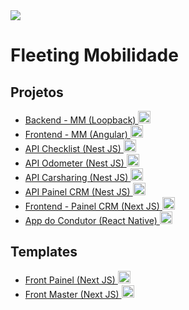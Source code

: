 <img src="https://static.wixstatic.com/media/e194a6_5670bb2541844ab39f931363ca75bf94~mv2.png/v1/fill/w_234,h_60,al_c,q_85,usm_0.66_1.00_0.01,enc_auto/Fleeting%20ID%20Cor%20Nova-sangria.png" />
<h1>Fleeting Mobilidade</h1>

<h2>Projetos</h2>
<ul>
    <a target="_blank" href="https://github.com/fleeting-consultoria/mastermobility-backend">
        <li>Backend - MM (Loopback) <img style="height: 20px; " src="https://seeklogo.com/images/L/loopback-logo-517982E646-seeklogo.com.png" />
        </li>
    </a>
    <a target="_blank" href="https://github.com/fleeting-consultoria/mastermobility-crm">
        <li>Frontend - MM (Angular) <img style="height: 20px; " src="https://upload.wikimedia.org/wikipedia/commons/thumb/c/cf/Angular_full_color_logo.svg/2048px-Angular_full_color_logo.svg.png" /></li>
    </a>
    <a target="_blank" href="https://github.com/fleeting-consultoria/api-checklist">
        <li>API Checklist (Nest JS) <img style="height: 20px; " src="https://docs.nestjs.com/assets/logo-small.svg" /></li>
    </a>
    <a target="_blank" href="https://github.com/fleeting-consultoria/api-odometer">
        <li>API Odometer (Nest JS) <img style="height: 20px; " src="https://docs.nestjs.com/assets/logo-small.svg" /></li>
    </a>
    <a target="_blank" href="https://github.com/fleeting-consultoria/api-carsharing">
        <li>API Carsharing (Nest JS) <img style="height: 20px; " src="https://docs.nestjs.com/assets/logo-small.svg" /></li>
    </a>
    <a target="_blank" href="https://github.com/fleeting-consultoria/painel-crm-back">
        <li>API Painel CRM (Nest JS) <img style="height: 20px; " src="https://docs.nestjs.com/assets/logo-small.svg" /></li>
    </a>
    <a target="_blank" href="https://github.com/fleeting-consultoria/painel-crm-front">
        <li>Frontend - Painel CRM (Next JS) <img style="height: 20px; " src="https://www.rlogical.com/wp-content/uploads/2021/08/Rlogical-Blog-Images-thumbnail.png" /></li>
    </a>
    <a target="_blank" href="https://github.com/fleeting-consultoria/APP">
    <li>App do Condutor (React Native) <img style="height: 20px; " src="https://d33wubrfki0l68.cloudfront.net/554c3b0e09cf167f0281fda839a5433f2040b349/ecfc9/img/header_logo.svg" /></li>
    </a>
    
</ul>

<h2>Templates</h2>
<ul>
    <a target="_blank" href="https://github.com/fleeting-consultoria/template-front-crm">
        <li>Front Painel (Next JS) <img style="height: 20px; " src="https://www.rlogical.com/wp-content/uploads/2021/08/Rlogical-Blog-Images-thumbnail.png" /></li>
    </a>
     <a target="_blank" href="https://github.com/fleeting-consultoria/template-front-mm">
        <li>Front Master (Next JS) <img style="height: 20px; " src="https://www.rlogical.com/wp-content/uploads/2021/08/Rlogical-Blog-Images-thumbnail.png" /></li>
    </a>
</ul>
